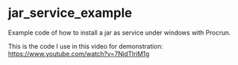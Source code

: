 # jar_service_example
Example code of how to install a jar as service under windows with Procrun.

This is the code I use in this video for demonstration: https://www.youtube.com/watch?v=7NjdTlriM1g
